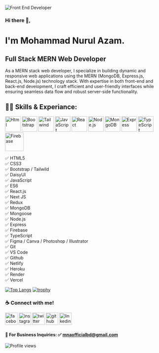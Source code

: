 ![Front End Developer](https://i.ibb.co/p1dd1dJ/Linked-In-banner.jpg)

### Hi there 👋,
# I'm Mohammad Nurul Azam.
## Full Stack MERN Web Developer
As a MERN stack web developer, I specialize in building dynamic and responsive web applications using the MERN (MongoDB, Express.js, React.js, Node.js) technology stack. With expertise in both front-end and back-end development, I craft efficient and user-friendly interfaces while ensuring seamless data flow and robust server-side functionality.

## 👨‍💻 Skills & Experiance: 

<img src='https://i.ibb.co/CzCBpTH/Html.png' alt='Html' height='50'> <img src='https://i.ibb.co/nQWTQj0/Bootstrap.png' alt='Bootstrap' height='50'> <img src='https://i.ibb.co/bNk65q4/Tailwind.png' alt='Tailwind' height='50'> <img src='https://i.ibb.co/v1TJvsQ/java-Script.png' alt='JavaScript' height='50'> <img src='https://i.ibb.co/r35WXpY/React.png' alt='React' height='50'> <img src='https://i.ibb.co/25kVJ89/Node-js.png' alt='Node.js' height='50'> <img src='https://i.ibb.co/g7bXq1g/Mongo.png' alt='MongoDB' height='50'> <img src='https://i.ibb.co/GcyBL8L/Express.png' alt='Express' height='50'> <img src='https://i.ibb.co/gjW6BLK/Type-Script.png' alt='TypeScript' height='50'> <img src='https://felgo.com/doc/images/logo-firebase.png' alt='Firebase' height='60'>

✅ HTML5 <br> ✅ CSS3 <br>
✅ Bootstrap / Tailwild <br>
✅ DaisyUI <br>
✅ JavaScript <br>
✅ ES6 <br>
✅ React.js <br> 
✅ Next JS <br> 
✅ Redux <br>
✅ MongoDB <br>
✅ Mongoose <br>
✅ Node.js <br>
✅ Express <br>
✅ Firebase <br>
✅ TypeScript <br>
✅ Figma / Canva / Photoshop / Illustrator <br>
✅ Git <br>
✅ VS Code <br>
✅ Github <br>
✅ Netlify <br>
✅ Heroku <br>
✅ Render <br>
✅ Vercel <br>

[![Top Langs](https://github-readme-stats.vercel.app/api/top-langs/?username=nurulazam-dev)](https://github.com/anuraghazra/github-readme-stats)
[![trophy](https://github-profile-trophy.vercel.app/?username=nurulazam-dev)](https://github.com/ryo-ma/github-profile-trophy)
### ☕ Connect with me!
[<img src='https://camo.githubusercontent.com/2d1ffa69dd491ebeca01b2098cf8233dd09950ff5895abccd5b455ca442abc59/68747470733a2f2f696d672e736869656c64732e696f2f62616467652f46616365626f6f6b2d3138373746323f7374796c653d666f722d7468652d6261646765266c6f676f3d66616365626f6f6b266c6f676f436f6c6f723d7768697465' alt='facebook' height='40'>](https://www.facebook.com/mnaofficialbd)  [<img src='https://camo.githubusercontent.com/b3d4671768bd0f9b6c8f410a25a96e0c5a4d135208d8910461e986f97e7985ab/68747470733a2f2f696d672e736869656c64732e696f2f62616467652f496e7374616772616d2d4534343035463f7374796c653d666f722d7468652d6261646765266c6f676f3d696e7374616772616d266c6f676f436f6c6f723d7768697465' alt='instagram' height='40'>](https://www.instagram.com/mnaofficialbd/)  [<img src='https://camo.githubusercontent.com/5d03c86f6a75f7cbe80d135d9162fbf6dc46a31253cf30a8e9bb8279b4d574d3/68747470733a2f2f696d672e736869656c64732e696f2f62616467652f547769747465722d3144413146323f7374796c653d666f722d7468652d6261646765266c6f676f3d74776974746572266c6f676f436f6c6f723d7768697465' alt='twitter' height='40'>](https://twitter.com/mnaofficialbd)  [<img src='https://camo.githubusercontent.com/bd2bd127c104ba5c98bb12c70801b075aee1f040009089510f69554300e7ff41/68747470733a2f2f696d672e736869656c64732e696f2f62616467652f4769742d4630353033323f7374796c653d666f722d7468652d6261646765266c6f676f3d676974266c6f676f436f6c6f723d7768697465' alt='github' height='40'>](https://github.com/mnaofficialbd)
[<img src='https://camo.githubusercontent.com/a80d00f23720d0bc9f55481cfcd77ab79e141606829cf16ec43f8cacc7741e46/68747470733a2f2f696d672e736869656c64732e696f2f62616467652f4c696e6b6564496e2d3030373742353f7374796c653d666f722d7468652d6261646765266c6f676f3d6c696e6b6564696e266c6f676f436f6c6f723d7768697465' alt='linkedin' height='40'>](https://www.linkedin.com/in/mnaofficialbd/) 

#### 📧 For Business Inquiries: ✅ mnaofficialbd@gmail.com
![Profile views](https://gpvc.arturio.dev/nurulazam-dev)  
